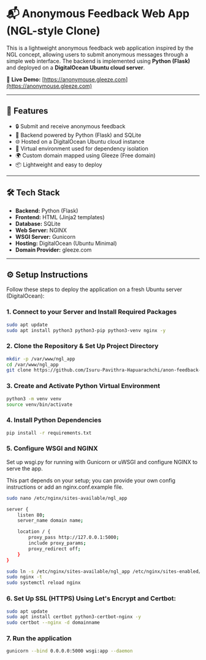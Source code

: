 # 📬 Anonymous Feedback Web App (NGL-style Clone)

This is a lightweight anonymous feedback web application inspired by the NGL concept, allowing users to submit anonymous messages through a simple web interface. The backend is implemented using **Python (Flask)** and deployed on a **DigitalOcean Ubuntu cloud server**.

🔗 **Live Demo:** [https://anonymouse.gleeze.com](https://anonymouse.gleeze.com)

---

## 🚀 Features

- 🔒 Submit and receive anonymous feedback
- 🧱 Backend powered by Python (Flask) and SQLite
- 🌐 Hosted on a DigitalOcean Ubuntu cloud instance
- 🐍 Virtual environment used for dependency isolation
- 🌍 Custom domain mapped using Gleeze (Free domain)
- 📦 Lightweight and easy to deploy

---

## 🛠️ Tech Stack

- **Backend:** Python (Flask)
- **Frontend:** HTML (Jinja2 templates)
- **Database:** SQLite
- **Web Server:** NGINX
- **WSGI Server:** Gunicorn
- **Hosting:** DigitalOcean (Ubuntu Minimal)
- **Domain Provider:** gleeze.com

---

## ⚙️ Setup Instructions

Follow these steps to deploy the application on a fresh Ubuntu server (DigitalOcean):

### 1. Connect to your Server and Install Required Packages

```bash
sudo apt update
sudo apt install python3 python3-pip python3-venv nginx -y
```

### 2. Clone the Repository & Set Up Project Directory

```bash
mkdir -p /var/www/ngl_app
cd /var/www/ngl_app
git clone https://github.com/Isuru-Pavithra-Hapuarachchi/anon-feedback-webapp.git
```

### 3. Create and Activate Python Virtual Environment

```bash
python3 -m venv venv
source venv/bin/activate
```

### 4.  Install Python Dependencies

```bash
pip install -r requirements.txt

```
### 5. Configure WSGI and NGINX

Set up wsgi.py for running with Gunicorn or uWSGI and configure NGINX to serve the app.

This part depends on your setup; you can provide your own config instructions or add an nginx.conf.example file.

```bash
sudo nano /etc/nginx/sites-available/ngl_app
```
```sh
server {
    listen 80;
    server_name domain name;

    location / {
        proxy_pass http://127.0.0.1:5000;
        include proxy_params;
        proxy_redirect off;
    }
}

```
```bash
sudo ln -s /etc/nginx/sites-available/ngl_app /etc/nginx/sites-enabled/
sudo nginx -t
sudo systemctl reload nginx
```

### 6. Set Up SSL (HTTPS) Using Let's Encrypt and Certbot:

```bash
sudo apt update
sudo apt install certbot python3-certbot-nginx -y
sudo certbot --nginx -d domainname

```
### 7. Run the application

```bash
gunicorn --bind 0.0.0.0:5000 wsgi:app --daemon

```


